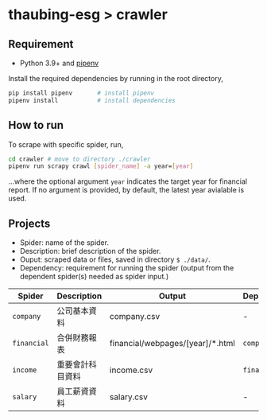# thaubing-esg > crawler

## Requirement

- Python 3.9+ and [pipenv](https://pipenv.pypa.io/en/latest/)

Install the required dependencies by running in the root directory,

```bash
pip install pipenv       # install pipenv
pipenv install           # install dependencies
```

## How to run

To scrape with specific spider, run,

```bash
cd crawler # move to directory ./crawler
pipenv run scrapy crawl [spider_name] -a year=[year]
```

...where the optional argument `year` indicates the target year for financial report. If no argument is provided, by default, the latest year avialable is used.

## Projects

- Spider: name of the spider.
- Description: brief description of the spider.
- Ouput: scraped data or files, saved in directory `$ ./data/`.
- Dependency: requirement for running the spider (output from the dependent spider(s) needed as spider input.)

| Spider      | Description    | Output             | Dependency |
| ----------- | -------------- | ------------------ | ---------- |
| `company`   | 公司基本資料     | company.csv | - |
| `financial` | 合併財務報表     | financial/webpages/[year]/*.html | `company` |
| `income`    | 重要會計科目資料  | income.csv | `financial` |
| `salary`    | 員工薪資資料     | salary.csv | - |
